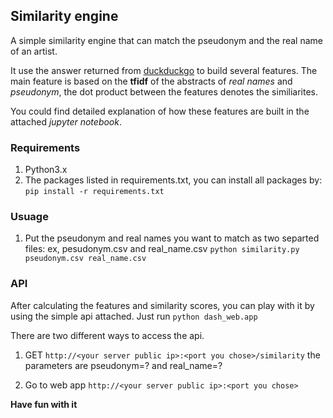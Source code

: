 ## Similarity engine

A simple similarity engine that can match the pseudonym and the real name of an artist.

It use the answer returned from [duckduckgo](https://duckduckgo.com/api) to build several
features.
The main feature is based on the **tfidf** of the abstracts of *real names* and *pseudonym*, the dot product between the features denotes the similiarites.

You could find detailed explanation of how these features are built in the attached *jupyter notebook*.


### Requirements

1. Python3.x
2. The packages listed in requirements.txt, you can install all packages by: `pip install -r requirements.txt`

### Usuage

1. Put the pseudonym and real names you want to match as two separted files:
ex, pesudonym.csv and real_name.csv `python similarity.py pseudonym.csv real_name.csv`

### API
After calculating the features and similarity scores, you can play with it by using the simple api attached.
Just run `python dash_web.app`

There are two different ways to access the api.

1. GET `http://<your server public ip>:<port you chose>/similarity`
the parameters are pseudonym=? and real_name=?


2. Go to web app `http://<your server public ip>:<port you chose>`

**Have fun with it**




